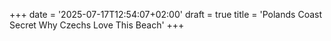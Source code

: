 +++
date = '2025-07-17T12:54:07+02:00'
draft = true
title = 'Polands Coast Secret Why Czechs Love This Beach'
+++
